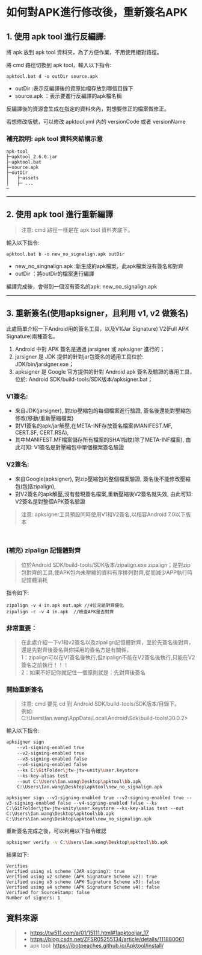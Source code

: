 
# 如何對APK進行修改後，重新簽名APK
## 1. 使用 apk tool 進行反編譯:
將 apk 放到 apk tool 資料夾，為了方便作業，不用使用絕對路徑。

將 cmd 路徑切換到 apk tool，輸入以下指令:
```
apktool.bat d -o outDir source.apk
```
* outDir :表示反編譯後的資原始檔存放到哪個目錄下
* source.apk ：表示要進行反編譯的apk檔名稱

反編譯後的資源會生成在指定的資料夾內，對想要修正的檔案做修正。

若想修改版號，可以修改 apktool.yml 內的 versionCode 或者 versionName

### 補充說明: apk tool 資料夾結構示意
    apk-tool
    ├─apktool_2.6.0.jar
    ├─apktool.bat
    ├─source.apk
    ├─outDir
    │   ├─assets
    │   ├─ ...
    ─
    
***
## 2. 使用 apk tool 進行重新編譯
> 注意: cmd 路徑一樣是在 apk tool 資料夾底下。

輸入以下指令:
```
apktool.bat b -o new_no_signalign.apk outDir
```
 * new_no_singnalign.apk :新生成的apk檔案，此apk檔案沒有簽名和對齊
 * outDir ：將outDir的檔案進行編譯

編譯完成後，會得到一個沒有簽名的apk: new_no_signalign.apk

***
## 3. 重新簽名(使用apksigner，且利用 v1, v2 做簽名)
此處簡單介紹一下Android用的簽名工具，以及V1(Jar Signature) V2(Full APK Signature)兩種簽名。
1. Android 中對 APK 簽名是通過 jarsigner 或 apksigner 進行的；
2. jarsigner 是 JDK 提供的針對jar包簽名的通用工具位於: JDK/bin/jarsigner.exe；
3. apksigner 是 Google 官方提供的針對 Android apk 簽名及驗證的專用工具，位於: Android SDK/build-tools/SDK版本/apksigner.bat；

### <b>V1簽名</b>:
* 來自JDK(jarsigner), 對zip壓縮包的每個檔案進行驗證, 簽名後還能對壓縮包修改(移動/重新壓縮檔案)
* 對V1簽名的apk/jar解壓,在META-INF存放簽名檔案(MANIFEST.MF, CERT.SF, CERT.RSA),
* 其中MANIFEST.MF檔案儲存所有檔案的SHA1指紋(除了META-INF檔案), 由此可知: V1簽名是對壓縮包中單個檔案簽名驗證

### <b>V2簽名</b>:
* 來自Google(apksigner), 對zip壓縮包的整個檔案驗證, 簽名後不能修改壓縮包(包括zipalign),
* 對V2簽名的apk解壓,沒有發現簽名檔案,重新壓縮後V2簽名就失效, 由此可知: V2簽名是對整個APK簽名驗證


> 注意: apksigner工具預設同時使用V1和V2簽名,以相容Android 7.0以下版本

<br>

### <b>(補充) zipalign 記憶體對齊</b>
> 位於Android SDK/build-tools/SDK版本/zipalign.exe zipalign；是對zip包對齊的工具,使APK包內未壓縮的資料有序排列對齊,從而減少APP執行時記憶體消耗

指令如下:
```
zipalign -v 4 in.apk out.apk //4位元組對齊優化
zipalign -c -v 4 in.apk  //檢查APK是否對齊
```
### 非常重要：
>在此處介紹一下v1和v2簽名以及zipalign記憶體對齊，至於先簽名後對齊，還是先對齊後簽名與你採用的簽名方是有關係，<br>
1：zipalign可以在V1簽名後執行,但zipalign不能在V2簽名後執行,只能在V2簽名之前執行！！！<br>
2：如果不好記你就記住一個原則就是：先對齊後簽名

### <b>開始重新簽名</b>
> 注意: cmd 要先 cd 到 Android SDK/build-tools/SDK版本/目錄下。<br>
例如: <br>
C:\Users\Ian.wang\AppData\Local\Android\Sdk\build-tools\30.0.2>

輸入以下指令:

```sh
apksigner sign 
    --v1-signing-enabled true 
    --v2-signing-enabled true
    --v3-signing-enabled false 
    --v4-signing-enabled false
    --ks C:\GitFolder\jtw-jtw-unity\user.keystore
    --ks-key-alias test
    --out C:\Users\Ian.wang\Desktop\apktool\bb.apk
    C:\Users\Ian.wang\Desktop\apktool\new_no_signalign.apk
```
    apksigner sign --v1-signing-enabled true --v2-signing-enabled true --v3-signing-enabled false --v4-signing-enabled false --ks C:\GitFolder\jtw-jtw-unity\user.keystore --ks-key-alias test --out C:\Users\Ian.wang\Desktop\apktool\bb.apk C:\Users\Ian.wang\Desktop\apktool\new_no_signalign.apk

重新簽名完成之後，可以利用以下指令確認

```sh
apksigner verify -v C:\Users\Ian.wang\Desktop\apktool\bb.apk
```
結果如下:
```
Verifies
Verified using v1 scheme (JAR signing): true
Verified using v2 scheme (APK Signature Scheme v2): true
Verified using v3 scheme (APK Signature Scheme v3): false
Verified using v4 scheme (APK Signature Scheme v4): false
Verified for SourceStamp: false
Number of signers: 1
```

## 資料來源
> * https://tw511.com/a/01/15111.html#1apktooljar_17
> * https://blog.csdn.net/ZFSR05255134/article/details/111880061
> * apk tool: https://ibotpeaches.github.io/Apktool/install/
